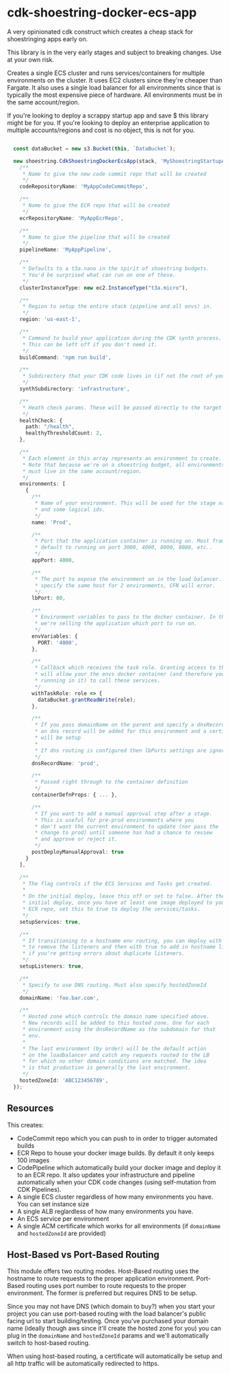 # cdk-shoestring-docker-ecs-app

A very opinionated cdk construct which creates a cheap stack for shoestringing apps early on. 

This library is in the very early stages and subject to breaking changes. Use at your own risk.

Creates a single ECS cluster and runs services/containers for multiple environments on the cluster. It uses EC2 clusters since they're cheaper than Fargate. It also uses a single load balancer for all environments since that is typically the most expensive piece of hardware. All environments must be in the same account/region. 

If you're looking to deploy a scrappy startup app and save $ this library might be for you. If you're looking to deploy an enterprise application to multiple accounts/regions and cost is no object, this is not for you.

```typescript

  const dataBucket = new s3.Bucket(this, `DataBucket`);

  new shoestring.CdkShoestringDockerEcsApp(stack, 'MyShoestringStartupApp', {
    /**
     * Name to give the new code commit repo that will be created
     */
    codeRepositoryName: 'MyAppCodeCommitRepo',

    /**
     * Name to give the ECR repo that will be created
     */
    ecrRepositoryName: 'MyAppEcrRepo',

    /**
     * Name to give the pipeline that will be created
     */
    pipelineName: 'MyAppPipeline',

    /**
     * Defaults to a t3a.nano in the spirit of shoestring budgets.
     * You'd be surprised what can run on one of these.
     */
    clusterInstanceType: new ec2.InstanceType("t3a.micro"),

    /**
     * Region to setup the entire stack (pipeline and all envs) in.
     */
    region: 'us-east-1',

    /**
     * Command to build your application during the CDK synth process.
     * This can be left off if you don't need it.
     */
    buildCommand: 'npm run build',

    /**
     * Subdirectory that your CDK code lives in (if not the root of your project)
     */
    synthSubdirectory: 'infrastructure',

    /**
     * Heath check params. These will be passed directly to the target
     */
    healthCheck: {
      path: "/health",
      healthyThresholdCount: 2,
    },

    /**
     * Each element in this array represents an environment to create.
     * Note that because we're on a shoestring budget, all environments
     * must live in the same account/region.
     */
    environments: [
      {
        /**
         * Name of your environment. This will be used for the stage name
         * and some logical ids.
         */
        name: 'Prod',

        /**
         * Port that the application container is running on. Most frameworks
         * default to running on port 3000, 4000, 8000, 8080, etc..
         */
        appPort: 4000,

        /**
         * The port to expose the environment on in the load balancer. If you
         * specify the same host for 2 environments, CFN will error.
         */
        lbPort: 80,

        /**
         * Environment variables to pass to the docker container. In this example
         * we're selling the application which port to run on.
         */
        envVariables: {
          PORT: '4000',
        },

        /**
         * Callback which receives the task role. Granting access to this role
         * will allow your the envs docker container (and therefore your application
         * runnning in it) to call these services.
         */
        withTaskRole: role => {
          dataBucket.grantReadWrite(role);
        },

        /**
         * If you pass domainName on the parent and specify a dnsRecordName,
         * an dns record will be added for this environment and a certificate
         * will be setup
         * 
         * If dns routing is configured then lbPorts settings are ignored.
         */
        dnsRecordName: 'prod',

        /**
         * Passed right through to the container definition
         */
        containerDefnProps: { ... },

        /**
         * If you want to add a manual approval step after a stage.
         * This is useful for pre-prod environments where you
         * don't want the current environment to update (nor pass the
         * change to prod) until someone has had a chance to review
         * and approve or reject it.
         */
        postDeployManualApproval: true
      }
    ],

    /**
     * The flag controls if the ECS Services and Tasks get created.
     * 
     * On the initial deploy, leave this off or set to false. After the
     * initial deploy, once you have at least one image deployed to your
     * ECR repo, set this to true to deploy the services/tasks.
     */
    setupServices: true,

    /**
     * If transitioning to a hostname env routing, you can deploy with false
     * to remove the listeners and then with true to add in hostname listeners
     * if you're getting errors about duplicate listeners.
     */
    setupListeners: true,

    /**
     * Specify to use DNS routing. Must also specify hostedZoneId
     */
    domainName: 'foo.bar.com',

    /**
     * Hosted zone which controls the domain name specified above.
     * New records will be added to this hosted zone. One for each
     * environment using the dnsRecordName as the subdomain for that
     * env.
     * 
     * The last environment (by order) will be the default action
     * on the loadbalancer and catch any requests routed to the LB
     * for which no other domain conditions are matched. The idea
     * is that production is generally the last environment.
     */
    hostedZoneId: 'ABC123456789', 
  });
```

## Resources

This creates:

* CodeCommit repo which you can push to in order to trigger automated builds
* ECR Repo to house your docker image builds. By default it only keeps 100 images
* CodePipeline which automatically build your docker image and deploy it to an ECR repo. It also updates your infrastructure and pipeline automatically when your CDK code changes (using self-mutation from CDK Pipelines).
* A single ECS cluster regardless of how many environments you have. You can set instance size
* A single ALB reglardless of how many environments you have.
* An ECS service per environment
* A single ACM certificate which works for all environments (if `domainName` and `hostedZoneId` are provided)

## Host-Based vs Port-Based Routing

This module offers two routing modes. Host-Based routing uses the hostname to route requests to the proper application environment. Port-Based routing uses port number to route requests to the proper environment. The former is preferred but requires DNS to be setup. 

Since you may not have DNS (which domain to buy?) when you start your project you can use port-based routing with the load balancer's public facing url to start building/testing. Once you've purchased your domain name (ideally though aws since it'll create the hosted zone for you) you can plug in the `domainName` and `hostedZoneId` params and we'll automatically switch to host-based routing.

When using host-based routing, a certificate will automatically be setup and all http traffic will be automatically redirected to https.
